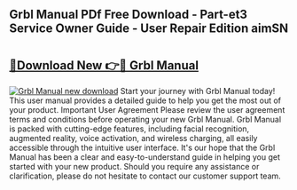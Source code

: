 ## Grbl Manual PDf Free Download - Part-et3 Service Owner Guide - User Repair Edition aimSN

# <h2><a href="http://bc39561.oget.top/?id=Grbl+Manual">🔗Download New 👉🔴 Grbl Manual</a></h2>

[![Grbl Manual new download](https://i.imgur.com/5g1atiW.png)](http://bc39561.oget.top/?id=Grbl+Manual)
Start your journey with Grbl Manual today! This user manual provides a detailed guide to help you get the most out of your product. Important User Agreement Please review the user agreement terms and conditions before operating your new Grbl Manual. Grbl Manual is packed with cutting-edge features, including facial recognition, augmented reality, voice activation, and wireless charging, all easily accessible through the intuitive user interface. It's our hope that the Grbl Manual has been a clear and easy-to-understand guide in helping you get started with your new product. Should you require any assistance or clarification, please do not hesitate to contact our customer support team.
